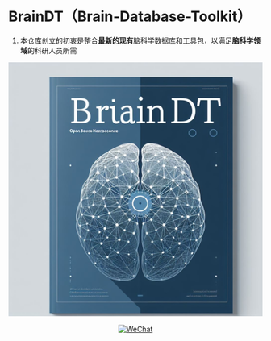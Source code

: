 # BrainDT（Brain-Database-Toolkit）
1. 本仓库创立的初衷是整合**最新的现有**脑科学数据库和工具包，以满足**脑科学领域**的科研人员所需
<p align="center">
  <img src=" https://raw.githubusercontent.com/WalkJim197/BrainDT/main/assets/pics/OIG4.jpg">
</p>

<p align="center">
  <a href="https://github.com/WalkJim197/BrainDT/blob/main/assets/pics/wechat.jpg"><img src="https://img.shields.io/badge/ 研途用脑-公众号-brightgreen.svg" alt="WeChat"></a>
</p>
